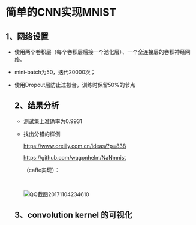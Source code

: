 # 简单的CNN实现MNIST

##     1、网络设置

* 使用两个卷积层（每个卷积层后接一个池化层）、一个全连接层的卷积神经网络。

* mini-batch为50，迭代20000次；

* 使用Dropout层防止过拟合，训练时保留50%的节点

  ## 2、结果分析

  * 测试集上准确率为0.9931


  * 找出分错的样例

    https://www.oreilly.com.cn/ideas/?p=838

    https://github.com/wagonhelm/NaNmnist

    （caffe实现）：

    ​

    ![QQ截图20171104234610](C:\Users\Administrator\Desktop\FIT-Act\QQ截图20171104234610.png)

  ## 3、convolution kernel 的可视化

  ​

  ​

  ​
